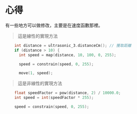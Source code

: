 # 心得
有一些地方可以做修改，主要是在速度函數那裡。

> 這是線性的實現方法
```ino
    int distance = ultrasonic_3.distanceCm(); // 獲取距離
    if (distance > 10) {
      int speed = map(distance, 10, 100, 0, 255);

      speed = constrain(speed, 0, 255);

      move(1, speed);
```
> 這是非線性的實現方法
```ino
    float speedFactor = pow(distance, 2) / 10000.0;
    int speed = int(speedFactor * 255);

    speed = constrain(speed, 0, 255);
```
